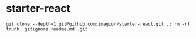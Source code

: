 # starter-react

```
git clone --depth=1 git@github.com:imagion/starter-react.git .; rm -rf trunk .gitignore readme.md .git
```
